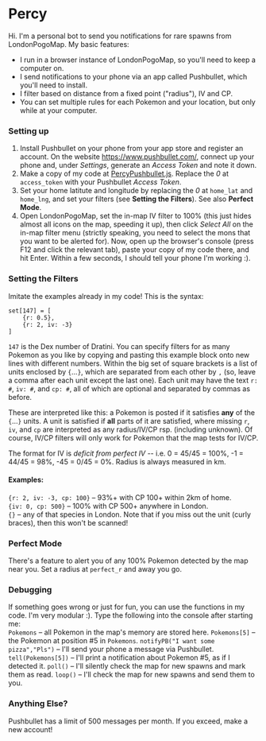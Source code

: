 # Percy
Hi. I'm a personal bot to send you notifications for rare spawns from LondonPogoMap. My basic features:
- I run in a browser instance of LondonPogoMap, so you'll need to keep a computer on.
- I send notifications to your phone via an app called Pushbullet, which you'll need to install.
- I filter based on distance from a fixed point ("radius"), IV and CP.
- You can set multiple rules for each Pokemon and your location, but only while at your computer.

### Setting up
1. Install Pushbullet on your phone from your app store and register an account. On the website https://www.pushbullet.com/, connect up your phone and, under *Settings*, generate an *Access Token* and note it down.
2. Make a copy of my code at [PercyPushbullet.js](https://github.com/Pyorot/Percy/blob/master/PercyPushbullet.js). Replace the *0* at `access_token` with your Pushbullet *Access Token*.
3. Set your home latitute and longitude by replacing the *0* at `home_lat` and `home_lng`, and set your filters (see __Setting the Filters__). See also __Perfect Mode__.
4. Open LondonPogoMap, set the in-map IV filter to 100% (this just hides almost all icons on the map, speeding it up), then click *Select All* on the in-map filter menu (strictly speaking, you need to select the mons that you want to be alerted for). Now, open up the browser's console (press F12 and click the relevant tab), paste your copy of my code there, and hit Enter. Within a few seconds, I should tell your phone I'm working :).

### Setting the Filters
Imitate the examples already in my code! This is the syntax:
```
set[147] = [
	{r: 0.5},
	{r: 2, iv: -3}
]
```
`147` is the Dex number of Dratini. You can specify filters for as many Pokemon as you like by copying and pasting this example block onto new lines with different numbers. Within the big set of square brackets is a list of units enclosed by `{`...`}`, which are separated from each other by `,` (so, leave a comma after each unit except the last one). Each unit may have the text `r: #`, `iv: #`, and `cp: #`, all of which are optional and separated by commas as before.

These are interpreted like this: a Pokemon is posted if it satisfies **any** of the `{`...`}` units. A unit is satisfied if **all** parts of it are satisfied, where missing `r`, `iv`, and `cp` are interpreted as any radius/IV/CP rsp. (including unknown). Of course, IV/CP filters will only work for Pokemon that the map tests for IV/CP.

The format for IV is *deficit from perfect IV* -- i.e. 0 = 45/45 = 100%, -1 = 44/45 = 98%, -45 = 0/45 = 0%. Radius is always measured in km.

#### Examples:  
`{r: 2, iv: -3, cp: 100}` – 93%+ with CP 100+ within 2km of home.  
`{iv: 0, cp: 500}` – 100% with CP 500+ anywhere in London.  
`{}` – any of that species in London. Note that if you miss out the unit (curly braces), then this won't be scanned!

### Perfect Mode
There's a feature to alert you of any 100% Pokemon detected by the map near you. Set a radius at `perfect_r` and away you go.

### Debugging
If something goes wrong or just for fun, you can use the functions in my code. I'm very modular :). Type the following into the console after starting me:  
`Pokemons` – all Pokemon in the map's memory are stored here.
`Pokemons[5]` – the Pokemon at position #5 in `Pokemons`.
`notifyPB("I want some pizza","Pls")` – I'll send your phone a message via Pushbullet.
`tell(Pokemons[5])` – I'll print a notification about Pokemon #5, as if I detected it.
`poll()` – I'll silently check the map for new spawns and mark them as read.
`loop()` – I'll check the map for new spawns and send them to you.

### Anything Else?
Pushbullet has a limit of 500 messages per month. If you exceed, make a new account!

